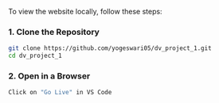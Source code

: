 To view the website locally, follow these steps:

### 1. Clone the Repository
```sh
git clone https://github.com/yogeswari05/dv_project_1.git
cd dv_project_1
```
### 2. Open in a Browser
```sh
Click on "Go Live" in VS Code
```
